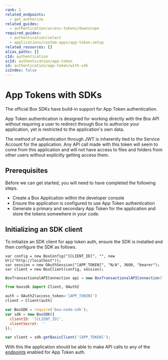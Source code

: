 ```yaml
---
rank: 1
related_endpoints:
  - get_authorize
related_guides:
  - authentication/access-tokens/downscope
required_guides:
  - authentication/select
  - applications/custom-apps/app-token-setup
related_resources: []
alias_paths: []
cId: authentication
scId: authentication/app-token
id: authentication/app-token/with-sdk
isIndex: false
---
```

# App Tokens with SDKs

The official Box SDKs have build-in support for App Token authentication.

App Token authentication is designed for working directly with the Box API without requiring a user to redirect through Box to authorize your application, yet is restricted to the application's own data.

<Message notice>

The method of authentication through JWT is inherently tied to the Service Account for the application. Any API call made with this token will seem to come from this application and will not have access to files and folders from other users without explicitly getting access them.

</Message>

## Prerequisites

Before we can get started, you will need to have completed the following steps.

* Create a Box Application within the developer console
* Ensure the application is configured to use App Token authentication
* Generate a primary and secondary App Token for the application and store the tokens somewhere in your code.

## Initializing an SDK client

To initialize an SDK client for app token auth, ensure the SDK is installed and then configure the SDK as follows.

<Tabs>

<Tab title=".Net">

```dotnet
var config = new BoxConfig("[CLIENT_ID]", "", new Uri("http://localhost"));
var session = new OAuthSession("[APP_TOKEN]", "N/A", 3600, "bearer");
var client = new BoxClient(config, session);
```

</Tab>

<Tab title="Java">

```java
BoxTransactionalAPIConnection api = new BoxTransactionalAPIConnection("[APP_TOKEN]");
```

</Tab>

<Tab title="Python">

```python
from boxsdk import Client, OAuth2

auth = OAuth2(access_token='[APP_TOKEN]')
client = Client(auth)
```

</Tab>

<Tab title="Node">

```js
var BoxSDK = require('box-node-sdk');
var sdk = new BoxSDK({
  clientID: '[CLIENT_ID]',
  clientSecret: ''
});

var client = sdk.getBasicClient('[APP_TOKEN]');
```

</Tab>

</Tabs>

With this the application should be able to make API calls to any of the [endpoints](g://authentication/app-token/endpoints) enabled for App Token auth.

